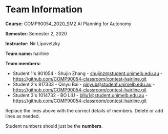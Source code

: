 # Team Information

**Course:** COMP90054_2020_SM2 AI Planning for Autonomy

**Semester:** Semester 2, 2020

**Instructor:** Nir Lipovetzky

**Team name:** hairline

**Team members:**

* Student 1's 901054 - Shujin Zhang - shujinz@student.unimelb.edu.au - https://github.com/COMP90054-classroom/contest-hairline.git
* Student 2's 817333 - Qinyu Bai - qinyub@student.unimelb.edu.au - https://github.com/COMP90054-classroom/contest-hairline.git
* Student 3's 1014732 - BO LIU - blliu1@student.unimelb.edu.au - https://github.com/COMP90054-classroom/contest-hairline.git

Replace the lines above with the correct details of members. Delete or add lines as needed.

Student numbers should just be the **numbers**.